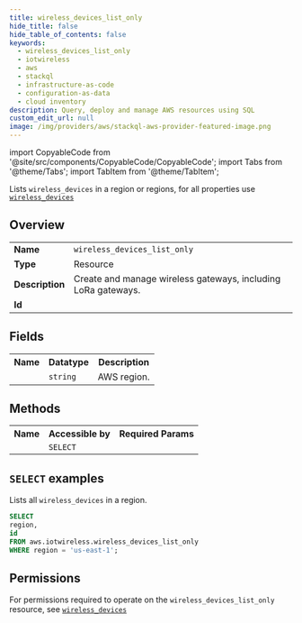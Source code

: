 ```yaml
---
title: wireless_devices_list_only
hide_title: false
hide_table_of_contents: false
keywords:
  - wireless_devices_list_only
  - iotwireless
  - aws
  - stackql
  - infrastructure-as-code
  - configuration-as-data
  - cloud inventory
description: Query, deploy and manage AWS resources using SQL
custom_edit_url: null
image: /img/providers/aws/stackql-aws-provider-featured-image.png
---
```


import CopyableCode from '@site/src/components/CopyableCode/CopyableCode';
import Tabs from '@theme/Tabs';
import TabItem from '@theme/TabItem';

Lists <code>wireless_devices</code> in a region or regions, for all properties use <a href="/providers/aws/serviceName/wireless_devices/"><code>wireless_devices</code></a>

## Overview
<table><tbody>
<tr><td><b>Name</b></td><td><code>wireless_devices_list_only</code></td></tr>
<tr><td><b>Type</b></td><td>Resource</td></tr>
<tr><td><b>Description</b></td><td>Create and manage wireless gateways, including LoRa gateways.</td></tr>
<tr><td><b>Id</b></td><td><CopyableCode code="aws.iotwireless.wireless_devices_list_only" /></td></tr>
</tbody></table>

## Fields
<table><tbody><tr><th>Name</th><th>Datatype</th><th>Description</th></tr><tr><td><CopyableCode code="region" /></td><td><code>string</code></td><td>AWS region.</td></tr>
</tbody></table>

## Methods

<table><tbody>
  <tr>
    <th>Name</th>
    <th>Accessible by</th>
    <th>Required Params</th>
  </tr>
  <tr>
    <td><CopyableCode code="list_resources" /></td>
    <td><code>SELECT</code></td>
    <td><CopyableCode code="region" /></td>
  </tr>
</tbody></table>

## `SELECT` examples
Lists all <code>wireless_devices</code> in a region.
```sql
SELECT
region,
id
FROM aws.iotwireless.wireless_devices_list_only
WHERE region = 'us-east-1';
```


## Permissions

For permissions required to operate on the <code>wireless_devices_list_only</code> resource, see <a href="/providers/aws/iotwireless/wireless_devices/#permissions"><code>wireless_devices</code></a>

